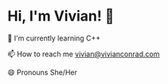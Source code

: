 
# Hi, I'm Vivian! 👋

🧠 I'm currently learning C++

📫 How to reach me vivian@vivianconrad.com

😄 Pronouns She/Her
